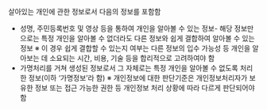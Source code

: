 살아있는 개인에 관한 정보로서 다음의 정보를 포함함
-  성명, 주민등록번호 및 영상 등을 통하여 개인을 알아볼 수 있는 정보-  해당 정보만으로는 특정 개인을 알아볼 수 없더라도 다른 정보와 쉽게 결합하여 알아볼 수 있는 정보
※  이 경우 쉽게 결합할 수 있는지 여부는 다른 정보의 입수 가능성 등 개인을 알아보는 데 소요되는 시간, 비용, 기술 등을 합리적으로 고려하여야 함
-  가명처리를 거쳐 생성된 정보로서 그 자체로는 특정 개인을 알아볼 수 없도록 처리한 
정보(이하 ‘가명정보’라 함)
 ※  개인정보에 대한 판단기준은 개인정보처리자가 보유한 정보 또는 접근 가능한 권한 등 
개인정보 처리 상황에 따라 다르게 판단되어야 함